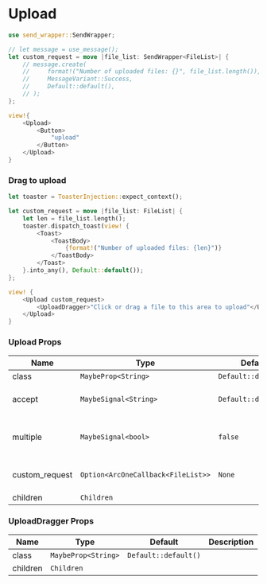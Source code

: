 # Upload

```rust demo
use send_wrapper::SendWrapper;

// let message = use_message();
let custom_request = move |file_list: SendWrapper<FileList>| {
    // message.create(
    //     format!("Number of uploaded files: {}", file_list.length()),
    //     MessageVariant::Success,
    //     Default::default(),
    // );
};

view!{
    <Upload>
        <Button>
            "upload"
        </Button>
    </Upload>
}
```

### Drag to upload

```rust demo
let toaster = ToasterInjection::expect_context();

let custom_request = move |file_list: FileList| {
    let len = file_list.length();
    toaster.dispatch_toast(view! {
        <Toast>
            <ToastBody>
                {format!("Number of uploaded files: {len}")}
            </ToastBody>
        </Toast>
    }.into_any(), Default::default());
};

view! {
    <Upload custom_request>
        <UploadDragger>"Click or drag a file to this area to upload"</UploadDragger>
    </Upload>
}
```

### Upload Props

| Name           | Type                               | Default              | Description                          |
| -------------- | ---------------------------------- | -------------------- | ------------------------------------ |
| class          | `MaybeProp<String>`                | `Default::default()` |                                      |
| accept         | `MaybeSignal<String>`              | `Default::default()` | The accept type of upload.           |
| multiple       | `MaybeSignal<bool>`                | `false`              | Allow multiple files to be selected. |
| custom_request | `Option<ArcOneCallback<FileList>>` | `None`               | Customize upload request.            |
| children       | `Children`                         |                      |                                      |

### UploadDragger Props

| Name     | Type                | Default              | Description |
| -------- | ------------------- | -------------------- | ----------- |
| class    | `MaybeProp<String>` | `Default::default()` |             |
| children | `Children`          |                      |             |

